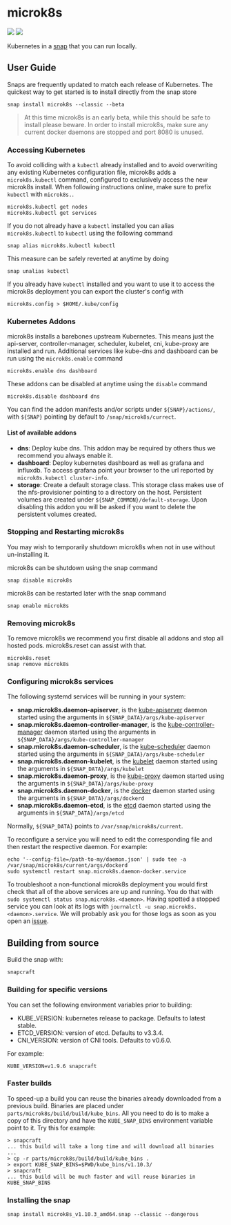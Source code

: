 # microk8s

![](https://img.shields.io/badge/Kubernetes%20Conformance-139%2F140-green.svg) ![](https://img.shields.io/badge/Kubernetes-1.10-326de6.svg)

Kubernetes in a [snap](https://snapcraft.io/) that you can run locally.

## User Guide

Snaps are frequently updated to match each release of Kubernetes. The quickest way to get started is to install directly from the snap store

```
snap install microk8s --classic --beta
```

> At this time microk8s is an early beta, while this should be safe to install please beware.
> In order to install microk8s, make sure any current docker daemons are stopped and port 8080 is unused.

### Accessing Kubernetes

To avoid colliding with a `kubectl` already installed and to avoid overwriting any existing Kubernetes configuration file, microk8s adds a `microk8s.kubectl` command, configured to exclusively access the new microk8s install. When following instructions online, make sure to prefix `kubectl` with `microk8s.`.

```
microk8s.kubectl get nodes
microk8s.kubectl get services
```

If you do not already have a `kubectl` installed you can alias `microk8s.kubectl` to `kubectl` using the following command

```
snap alias microk8s.kubectl kubectl
```

This measure can be safely reverted at anytime by doing

```
snap unalias kubectl
```

If you already have `kubectl` installed and you want to use it to access the microk8s deployment you can export the cluster's config with

```
microk8s.config > $HOME/.kube/config
```


### Kubernetes Addons

microk8s installs a barebones upstream Kubernetes. This means just the api-server, controller-manager, scheduler, kubelet, cni, kube-proxy are installed and run. Additional services like kube-dns and dashboard can be run using the `microk8s.enable` command

```
microk8s.enable dns dashboard
```

These addons can be disabled at anytime using the `disable` command

```
microk8s.disable dashboard dns
```

You can find the addon manifests and/or scripts under `${SNAP}/actions/`, with `${SNAP}` pointing by default to `/snap/microk8s/currect`.

#### List of available addons
- **dns**: Deploy kube dns. This addon may be required by others thus we recommend you always enable it.
- **dashboard**: Deploy kubernetes dashboard as well as grafana and influxdb. To access grafana point your browser to the url reported by `microk8s.kubectl cluster-info`.
- **storage**: Create a default storage class. This storage class makes use of the nfs-provisioner pointing to a directory on the host. Persistent volumes are created under `${SNAP_COMMON}/default-storage`. Upon disabling this addon you will be asked if you want to delete the persistent volumes created.

### Stopping and Restarting microk8s

You may wish to temporarily shutdown microk8s when not in use without un-installing it.

microk8s can be shutdown using the snap command

```
snap disable microk8s
```

microk8s can be restarted later with the snap command

```
snap enable microk8s
```

### Removing microk8s

To remove microk8s we recommend you first disable all addons and stop all hosted pods. microk8s.reset can assist with that.

```
microk8s.reset
snap remove microk8s
```

### Configuring microk8s services
The following systemd services will be running in your system:
- **snap.microk8s.daemon-apiserver**, is the [kube-apiserver](https://kubernetes.io/docs/reference/command-line-tools-reference/kube-apiserver/) daemon started using the arguments in `${SNAP_DATA}/args/kube-apiserver`
- **snap.microk8s.daemon-controller-manager**, is the [kube-controller-manager](https://kubernetes.io/docs/reference/command-line-tools-reference/kube-controller-manager/) daemon started using the arguments in `${SNAP_DATA}/args/kube-controller-manager`
- **snap.microk8s.daemon-scheduler**, is the [kube-scheduler](https://kubernetes.io/docs/reference/command-line-tools-reference/kube-scheduler/) daemon started using the arguments in `${SNAP_DATA}/args/kube-scheduler`
- **snap.microk8s.daemon-kubelet**, is the [kubelet](https://kubernetes.io/docs/reference/command-line-tools-reference/kubelet/) daemon started using the arguments in `${SNAP_DATA}/args/kubelet`
- **snap.microk8s.daemon-proxy**, is the [kube-proxy](https://kubernetes.io/docs/reference/command-line-tools-reference/kube-proxy/) daemon started using the arguments in `${SNAP_DATA}/args/kube-proxy`
- **snap.microk8s.daemon-docker**, is the [docker](https://docs.docker.com/engine/reference/commandline/dockerd/) daemon started using the arguments in `${SNAP_DATA}/args/dockerd`
- **snap.microk8s.daemon-etcd**, is the [etcd](https://coreos.com/etcd/docs/latest/v2/configuration.html) daemon started using the arguments in `${SNAP_DATA}/args/etcd`

Normally, `${SNAP_DATA}` points to `/var/snap/microk8s/current`.

To reconfigure a service you will need to edit the corresponding file and then restart the respective daemon. For example:
```
echo '--config-file=/path-to-my/daemon.json' | sudo tee -a /var/snap/microk8s/current/args/dockerd
sudo systemctl restart snap.microk8s.daemon-docker.service
```

To troubleshoot a non-functional microk8s deployment you would first check that all of the above services are up and running. You do that with `sudo systemctl status snap.microk8s.<daemon>`. Having spotted a stopped service you can look at its logs with `journalctl -u snap.microk8s.<daemon>.service`. We will probably ask you for those logs as soon as you open an [issue](https://github.com/juju-solutions/microk8s/issues).


## Building from source

Build the snap with:
```
snapcraft
```

### Building for specific versions

You can set the following environment variables prior to building:
 - KUBE_VERSION: kubernetes release to package. Defaults to latest stable.
 - ETCD_VERSION: version of etcd. Defaults to v3.3.4.
 - CNI_VERSION: version of CNI tools. Defaults to v0.6.0.

For example:
```
KUBE_VERSION=v1.9.6 snapcraft
```

### Faster builds

To speed-up a build you can reuse the binaries already downloaded from a previous build. Binaries are placed under `parts/microk8s/build/build/kube_bins`. All you need to do is to make a copy of this directory and have the `KUBE_SNAP_BINS` environment variable point to it. Try this for example:
```
> snapcraft
... this build will take a long time and will download all binaries ...
> cp -r parts/microk8s/build/build/kube_bins .
> export KUBE_SNAP_BINS=$PWD/kube_bins/v1.10.3/
> snapcraft
... this build will be much faster and will reuse binaries in KUBE_SNAP_BINS

```

### Installing the snap
```
snap install microk8s_v1.10.3_amd64.snap --classic --dangerous
```
